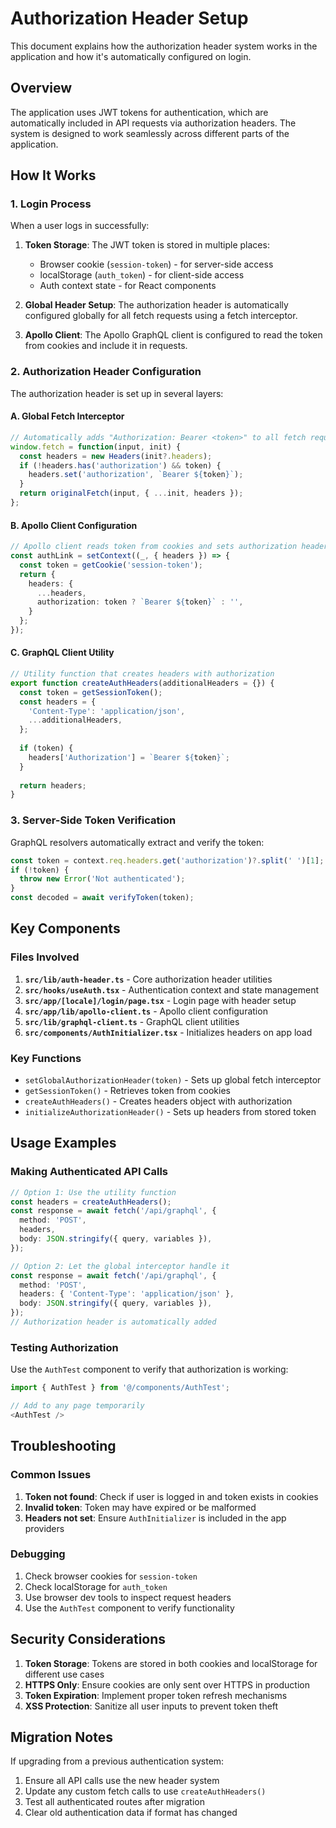 # Authorization Header Setup

This document explains how the authorization header system works in the application and how it's automatically configured on login.

## Overview

The application uses JWT tokens for authentication, which are automatically included in API requests via authorization headers. The system is designed to work seamlessly across different parts of the application.

## How It Works

### 1. Login Process

When a user logs in successfully:

1. **Token Storage**: The JWT token is stored in multiple places:
   - Browser cookie (`session-token`) - for server-side access
   - localStorage (`auth_token`) - for client-side access
   - Auth context state - for React components

2. **Global Header Setup**: The authorization header is automatically configured globally for all fetch requests using a fetch interceptor.

3. **Apollo Client**: The Apollo GraphQL client is configured to read the token from cookies and include it in requests.

### 2. Authorization Header Configuration

The authorization header is set up in several layers:

#### A. Global Fetch Interceptor
```typescript
// Automatically adds "Authorization: Bearer <token>" to all fetch requests
window.fetch = function(input, init) {
  const headers = new Headers(init?.headers);
  if (!headers.has('authorization') && token) {
    headers.set('authorization', `Bearer ${token}`);
  }
  return originalFetch(input, { ...init, headers });
};
```

#### B. Apollo Client Configuration
```typescript
// Apollo client reads token from cookies and sets authorization header
const authLink = setContext((_, { headers }) => {
  const token = getCookie('session-token');
  return {
    headers: {
      ...headers,
      authorization: token ? `Bearer ${token}` : '',
    }
  };
});
```

#### C. GraphQL Client Utility
```typescript
// Utility function that creates headers with authorization
export function createAuthHeaders(additionalHeaders = {}) {
  const token = getSessionToken();
  const headers = {
    'Content-Type': 'application/json',
    ...additionalHeaders,
  };
  
  if (token) {
    headers['Authorization'] = `Bearer ${token}`;
  }
  
  return headers;
}
```

### 3. Server-Side Token Verification

GraphQL resolvers automatically extract and verify the token:

```typescript
const token = context.req.headers.get('authorization')?.split(' ')[1];
if (!token) {
  throw new Error('Not authenticated');
}
const decoded = await verifyToken(token);
```

## Key Components

### Files Involved

1. **`src/lib/auth-header.ts`** - Core authorization header utilities
2. **`src/hooks/useAuth.tsx`** - Authentication context and state management
3. **`src/app/[locale]/login/page.tsx`** - Login page with header setup
4. **`src/app/lib/apollo-client.ts`** - Apollo client configuration
5. **`src/lib/graphql-client.ts`** - GraphQL client utilities
6. **`src/components/AuthInitializer.tsx`** - Initializes headers on app load

### Key Functions

- `setGlobalAuthorizationHeader(token)` - Sets up global fetch interceptor
- `getSessionToken()` - Retrieves token from cookies
- `createAuthHeaders()` - Creates headers object with authorization
- `initializeAuthorizationHeader()` - Sets up headers from stored token

## Usage Examples

### Making Authenticated API Calls

```typescript
// Option 1: Use the utility function
const headers = createAuthHeaders();
const response = await fetch('/api/graphql', {
  method: 'POST',
  headers,
  body: JSON.stringify({ query, variables }),
});

// Option 2: Let the global interceptor handle it
const response = await fetch('/api/graphql', {
  method: 'POST',
  headers: { 'Content-Type': 'application/json' },
  body: JSON.stringify({ query, variables }),
});
// Authorization header is automatically added
```

### Testing Authorization

Use the `AuthTest` component to verify that authorization is working:

```typescript
import { AuthTest } from '@/components/AuthTest';

// Add to any page temporarily
<AuthTest />
```

## Troubleshooting

### Common Issues

1. **Token not found**: Check if user is logged in and token exists in cookies
2. **Invalid token**: Token may have expired or be malformed
3. **Headers not set**: Ensure `AuthInitializer` is included in the app providers

### Debugging

1. Check browser cookies for `session-token`
2. Check localStorage for `auth_token`
3. Use browser dev tools to inspect request headers
4. Use the `AuthTest` component to verify functionality

## Security Considerations

1. **Token Storage**: Tokens are stored in both cookies and localStorage for different use cases
2. **HTTPS Only**: Ensure cookies are only sent over HTTPS in production
3. **Token Expiration**: Implement proper token refresh mechanisms
4. **XSS Protection**: Sanitize all user inputs to prevent token theft

## Migration Notes

If upgrading from a previous authentication system:

1. Ensure all API calls use the new header system
2. Update any custom fetch calls to use `createAuthHeaders()`
3. Test all authenticated routes after migration
4. Clear old authentication data if format has changed 